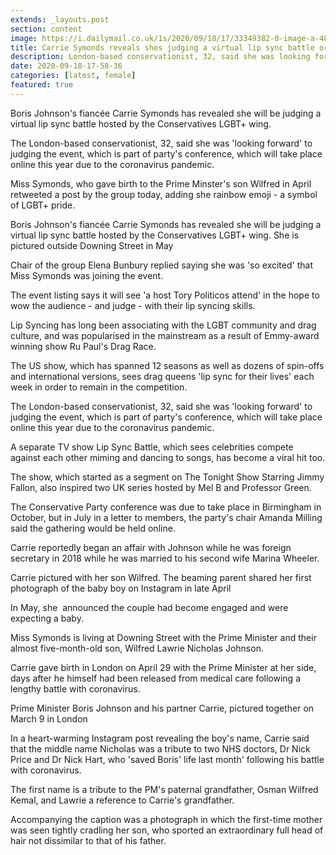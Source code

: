 ```yaml
---
extends: _layouts.post
section: content
image: https://i.dailymail.co.uk/1s/2020/09/18/17/33349382-0-image-a-48_1600448078115.jpg 
title: Carrie Symonds reveals shes judging a virtual lip sync battle organised by LGBT + Conservatives 
description: London-based conservationist, 32, said she was looking forward to judging the event, which is part of partys conference, which will take place online this year. 
date: 2020-09-18-17-58-36 
categories: [latest, female] 
featured: true 
--- 
```

Boris Johnson's fiancée Carrie Symonds has revealed she will be judging a virtual lip sync battle hosted by the Conservatives LGBT+ wing. 

The London-based conservationist, 32, said she was 'looking forward' to judging the event, which is part of party's conference, which will take place online this year due to the coronavirus pandemic. 

Miss Symonds, who gave birth to the Prime Minster's son Wilfred in April retweeted a post by the group today, adding she rainbow emoji - a symbol of LGBT+ pride.

Boris Johnson's fiancée Carrie Symonds has revealed she will be judging a virtual lip sync battle hosted by the Conservatives LGBT+ wing. She is pictured outside Downing Street in May

Chair of the group Elena Bunbury replied saying she was 'so excited' that Miss Symonds was joining the event.

The event listing says it will see 'a host Tory Politicos attend' in the hope to wow the audience - and judge - with their lip syncing skills. 

Lip Syncing has long been associating with the LGBT community and drag culture, and was popularised in the mainstream as a result of Emmy-award winning show Ru Paul's Drag Race.

The US show, which has spanned 12 seasons as well as dozens of spin-offs and international versions, sees drag queens 'lip sync for their lives' each week in order to remain in the competition.



The London-based conservationist, 32, said she was 'looking forward' to judging the event, which is part of party's conference, which will take place online this year due to the coronavirus pandemic.

A separate TV show Lip Sync Battle, which sees celebrities compete against each other miming and dancing to songs, has become a viral hit too.

The show, which started as a segment on The Tonight Show Starring Jimmy Fallon, also inspired two UK series hosted by Mel B and Professor Green. 

The Conservative Party conference was due to take place in Birmingham in October, but in July in a letter to members, the party's chair Amanda Milling said the gathering would be held online.

Carrie reportedly began an affair with Johnson while he was foreign secretary in 2018 while he was married to his second wife Marina Wheeler.

Carrie pictured with her son Wilfred. The beaming parent shared her first photograph of the baby boy on Instagram in late April

In May, she  announced the couple had become engaged and were expecting a baby. 

Miss Symonds is living at Downing Street with the Prime Minister and their almost five-month-old son, Wilfred Lawrie Nicholas Johnson.

Carrie gave birth in London on April 29 with the Prime Minister at her side, days after he himself had been released from medical care following a lengthy battle with coronavirus.  

 Prime Minister Boris Johnson and his partner Carrie, pictured together on March 9 in London

In a heart-warming Instagram post revealing the boy's name, Carrie said that the middle name Nicholas was a tribute to two NHS doctors, Dr Nick Price and Dr Nick Hart, who 'saved Boris' life last month' following his battle with coronavirus. 

The first name is a tribute to the PM's paternal grandfather, Osman Wilfred Kemal, and Lawrie a reference to Carrie's grandfather. 

Accompanying the caption was a photograph in which the first-time mother was seen tightly cradling her son, who sported an extraordinary full head of hair not dissimilar to that of his father.

